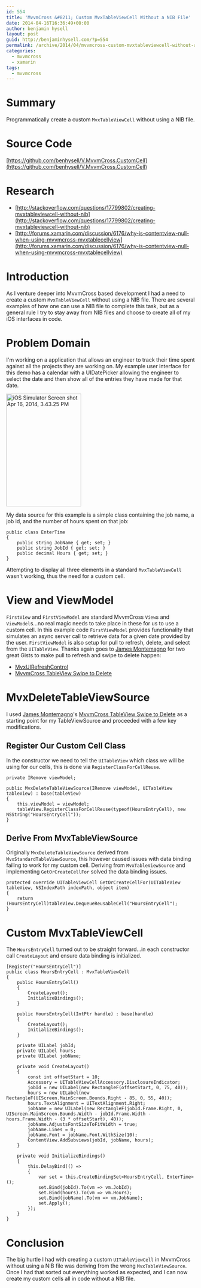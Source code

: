 ```yaml
---
id: 554
title: 'MvvmCross &#8211; Custom MvxTableViewCell Without a NIB File'
date: 2014-04-16T16:36:49+00:00
author: benjamin hysell
layout: post
guid: http://benjaminhysell.com/?p=554
permalink: /archive/2014/04/mvvmcross-custom-mvxtableviewcell-without-a-nib-file/
categories:
  - mvvmcross
  - xamarin
tags:
  - mvvmcross
---
```

# Summary
Programmatically create a custom ```MvxTableViewCell``` without using a NIB file.

# Source Code
[https://github.com/benhysell/V.MvvmCross.CustomCell](https://github.com/benhysell/V.MvvmCross.CustomCell)

# Research
* [http://stackoverflow.com/questions/17799802/creating-mvxtableviewcell-without-nib](http://stackoverflow.com/questions/17799802/creating-mvxtableviewcell-without-nib)
* [http://forums.xamarin.com/discussion/6176/why-is-contentview-null-when-using-mvvmcross-mvxtablecellview](http://forums.xamarin.com/discussion/6176/why-is-contentview-null-when-using-mvvmcross-mvxtablecellview)

# Introduction
As I venture deeper into MvvmCross based development I had a need to create a custom ```MvxTableViewCell``` without using a NIB file.  There are several examples of how one can use a NIB file to complete this task, but as a general rule I try to stay away from NIB files and choose to create all of my iOS interfaces in code.

# Problem Domain
I'm working on a application that allows an engineer to track their time spent against all the projects they are working on.  My example user interface for this demo has a calendar with a UIDatePicker allowing the engineer to select the date and then show all of the entries they have made for that date.  

<a href="http://benjaminhysell.com/wp-content/uploads/2014/04/iOS-Simulator-Screen-shot-Apr-16-2014-3.43.25-PM.png"><img src="http://benjaminhysell.com/wp-content/uploads/2014/04/iOS-Simulator-Screen-shot-Apr-16-2014-3.43.25-PM-200x300.png" alt="iOS Simulator Screen shot Apr 16, 2014, 3.43.25 PM" width="200" height="300" class="aligncenter size-medium wp-image-557" /></a>

My data source for this example is a simple class containing the job name, a job id, and the number of hours spent on that job:
```
public class EnterTime
{
    public string JobName { get; set; }
    public string JobId { get; set; }
    public decimal Hours { get; set; }        
}
```

Attempting to display all three elements in a standard ```MvxTableViewCell``` wasn't working, thus the need for a custom cell.

# View and ViewModel
```FirstView``` and ```FirstViewModel``` are standard MvvmCross ```View```s and ```ViewModel```s...no real magic needs to take place in these for us to use a custom cell.  In this example code ```FirstViewModel``` provides functionality that simulates an async server call to retrieve data for a given date provided by the user.  ```FirstViewModel``` is also setup for pull to refresh, delete, and select from the ```UITableView```.  Thanks again goes to [James Montemagno](https://twitter.com/jamesmontemagno) for two great Gists to make pull to refresh and swipe to delete happen:

* [MvxUIRefreshControl](https://gist.github.com/jamesmontemagno/6323125)
* [MvvmCross TableView Swipe to Delete](https://gist.github.com/jamesmontemagno/6985403)

# MvxDeleteTableViewSource
I used [James Montemagno](https://twitter.com/jamesmontemagno)'s [MvvmCross TableView Swipe to Delete](https://gist.github.com/jamesmontemagno/6985403) as a starting point for my TableViewSource and proceeded with a few key modifications.

## Register Our Custom Cell Class
In the constructor we need to tell the ```UITableView``` which class we will be using for our cells, this is done via ```RegisterClassForCellReuse```.

```
private IRemove viewModel;        

public MvxDeleteTableViewSource(IRemove viewModel, UITableView tableView) : base(tableView)
{
    this.viewModel = viewModel;
    tableView.RegisterClassForCellReuse(typeof(HoursEntryCell), new NSString("HoursEntryCell"));
}
```

## Derive From MvxTableViewSource
Originally ```MvxDeleteTableViewSource``` derived from ```MvxStandardTableViewSource```, this however caused issues with data binding failing to work for my custom cell.  Deriving from ```MvxTableViewSource``` and implementing ```GetOrCreateCellFor``` solved the data binding issues. 

```
protected override UITableViewCell GetOrCreateCellFor(UITableView tableView, NSIndexPath indexPath, object item)
{
    return (HoursEntryCell)tableView.DequeueReusableCell("HoursEntryCell");
}
```

# Custom MvxTableViewCell
The ```HoursEntryCell``` turned out to be straight forward...in each constructor call ```CreateLayout``` and ensure data binding is initialized. 

```
[Register("HoursEntryCell")]
public class HoursEntryCell : MvxTableViewCell
{        
    public HoursEntryCell()            
    {
        CreateLayout();
        InitializeBindings();
    }

    public HoursEntryCell(IntPtr handle) : base(handle)
    {
        CreateLayout();
        InitializeBindings();
    }

    private UILabel jobId;
    private UILabel hours;
    private UILabel jobName;
       
    private void CreateLayout()
    {
        const int offsetStart = 10;
        Accessory = UITableViewCellAccessory.DisclosureIndicator;
        jobId = new UILabel(new RectangleF(offsetStart, 0, 75, 40));
        hours = new UILabel(new RectangleF(UIScreen.MainScreen.Bounds.Right - 85, 0, 55, 40));
        hours.TextAlignment = UITextAlignment.Right;
        jobName = new UILabel(new RectangleF(jobId.Frame.Right, 0, UIScreen.MainScreen.Bounds.Width - jobId.Frame.Width - hours.Frame.Width - (3 * offsetStart), 40));
        jobName.AdjustsFontSizeToFitWidth = true;
        jobName.Lines = 0;
        jobName.Font = jobName.Font.WithSize(10);
        ContentView.AddSubviews(jobId, jobName, hours);
    }

    private void InitializeBindings()
    {
        this.DelayBind(() =>
        {
            var set = this.CreateBindingSet<HoursEntryCell, EnterTime>();
            set.Bind(jobId).To(vm => vm.JobId);
            set.Bind(hours).To(vm => vm.Hours);
            set.Bind(jobName).To(vm => vm.JobName);
            set.Apply();
        });
    }
}
```

# Conclusion
The big hurtle I had with creating a custom ```UITableViewCell``` in MvvmCross without using a NIB file was deriving from the wrong ```MvxTableViewSource```.  Once I had that sorted out everything worked as expected, and I can now create my custom cells all in code without a NIB file.